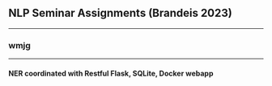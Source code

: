 ## NLP Seminar Assignments (Brandeis 2023)
______________________________________________________________
### wmjg
______________________________________________________________
#### NER coordinated with Restful Flask, SQLite, Docker webapp